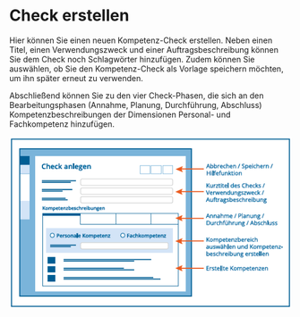 # Check erstellen

Hier können Sie einen neuen Kompetenz-Check erstellen. Neben einen Titel,
einen Verwendungszweck und einer Auftragsbeschreibung können Sie dem
Check noch Schlagwörter hinzufügen. Zudem können Sie auswählen,
ob Sie den Kompetenz-Check als Vorlage speichern möchten, um ihn später erneut zu verwenden.

Abschließend können Sie zu den vier Check-Phasen, die sich an den Bearbeitungsphasen  (Annahme,
Planung, Durchführung, Abschluss) Kompetenzbeschreibungen der
Dimensionen Personal- und Fachkompetenz hinzufügen.

![KWST-Band 9, Seite 38 (Abb. 20)](media/check-erstellen.png)
